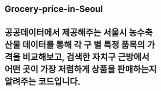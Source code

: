 # Grocery-price-in-Seoul

# 공공데이터에서 제공해주는 서울시 농수축산물 데이터를 통해 각 구 별 특정 품목의 가격을 비교해보고, 검색한 자치구 근방에서 어떤 곳이 가장 저렴하게 상품을 판매하는지 알려주는 코드입니다.
